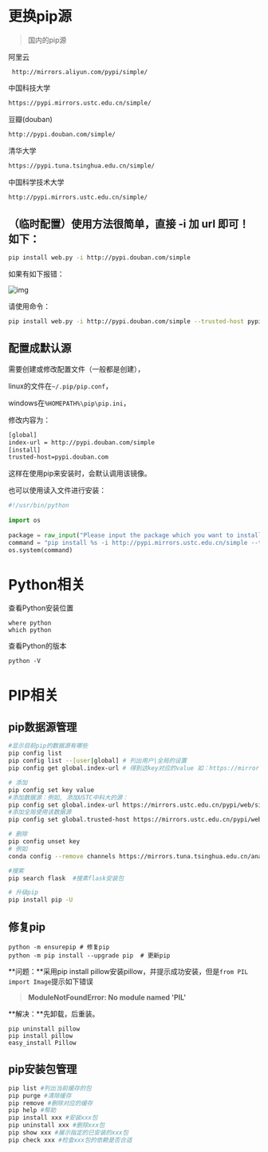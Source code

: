 # 更换pip源

> 国内的pip源

阿里云

```text
 http://mirrors.aliyun.com/pypi/simple/
```

中国科技大学

```sh
https://pypi.mirrors.ustc.edu.cn/simple/
```

豆瓣(douban) 

```sh
http://pypi.douban.com/simple/ 
```

清华大学 

```sh
https://pypi.tuna.tsinghua.edu.cn/simple/
```

中国科学技术大学 

```sh
http://pypi.mirrors.ustc.edu.cn/simple/
```

## （临时配置）使用方法很简单，直接 -i 加 url 即可！如下：

```sh
pip install web.py -i http://pypi.douban.com/simple
```

如果有如下报错：

![img](https://gitee.com/ming-xiangyu/Imageshack/raw/master/img/1005188-20160824100208198-524213286.png)

请使用命令：

```sh
pip install web.py -i http://pypi.douban.com/simple --trusted-host pypi.douban.com
```

## 配置成默认源

需要创建或修改配置文件（一般都是创建），

linux的文件在`~/.pip/pip.conf`，

windows在`%HOMEPATH%\pip\pip.ini`，

修改内容为：

```bash
[global]
index-url = http://pypi.douban.com/simple
[install]
trusted-host=pypi.douban.com
```

这样在使用pip来安装时，会默认调用该镜像。

也可以使用读入文件进行安装：

```python
#!/usr/bin/python
  
import os
  
package = raw_input("Please input the package which you want to install!\n")
command = "pip install %s -i http://pypi.mirrors.ustc.edu.cn/simple --trusted-host pypi.mirrors.ustc.edu.cn" % package
os.system(command)
```

# Python相关

查看Python安装位置

```python3
where python
which python
```

查看Python的版本

```python3
python -V
```

# PIP相关

## pip数据源管理

```sh
#显示目前pip的数据源有哪些
pip config list
pip config list --[user|global] # 列出用户|全局的设置
pip config get global.index-url # 得到这key对应的value 如：https://mirrors.aliyun.com/pypi/simple/

# 添加
pip config set key value
#添加数据源：例如, 添加USTC中科大的源：
pip config set global.index-url https://mirrors.ustc.edu.cn/pypi/web/simple
#添加全局使用该数据源
pip config set global.trusted-host https://mirrors.ustc.edu.cn/pypi/web/simple

# 删除
pip config unset key
# 例如
conda config --remove channels https://mirrors.tuna.tsinghua.edu.cn/anaconda/pkgs/free/

#搜索
pip search flask  #搜素flask安装包

# 升级pip
pip install pip -U
```

## 修复pip

```python3
python -m ensurepip # 修复pip
python -m pip install --upgrade pip  # 更新pip
```

**问题：**采用pip install pillow安装pillow，并提示成功安装，但是`from PIL import Image`提示如下错误

> **ModuleNotFoundError: No module named 'PIL'**

**解决：**先卸载，后重装。

```python3
pip uninstall pillow 
pip install pillow 
easy_install Pillow 
```

## pip安装包管理

```sh
pip list #列出当前缓存的包
pip purge #清除缓存
pip remove #删除对应的缓存
pip help #帮助
pip install xxx #安装xxx包
pip uninstall xxx #删除xxx包
pip show xxx #展示指定的已安装的xxx包
pip check xxx #检查xxx包的依赖是否合适
```

